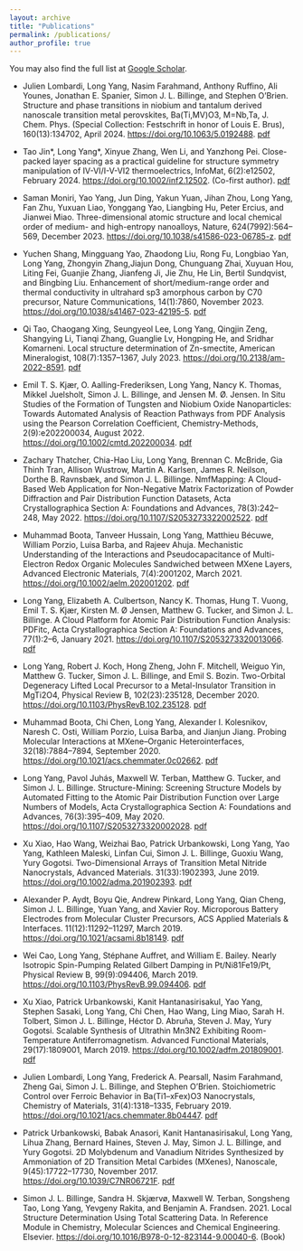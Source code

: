 ```yaml
---
layout: archive
title: "Publications"
permalink: /publications/
author_profile: true
---
```


You may also find the full list at <a href="https://scholar.google.com/citations?user=H2mOKp8AAAAJ" target="_blank">Google Scholar</a>.

-	Julien Lombardi, Long Yang, Nasim Farahmand, Anthony Ruffino, Ali Younes, Jonathan E. Spanier, Simon J. L. Billinge, and Stephen O’Brien. Structure and phase transitions in niobium and tantalum derived nanoscale transition metal perovskites, Ba(Ti,MV)O3, M=Nb,Ta, J. Chem. Phys. (Special Collection: Festschrift in honor of Louis E. Brus), 160(13):134702, April 2024. https://doi.org/10.1063/5.0192488. [pdf](/files/papers/10.1063:5.0192488.pdf)

-	Tao Jin*, Long Yang*, Xinyue Zhang, Wen Li, and Yanzhong Pei. Close-packed layer spacing as a practical guideline for structure symmetry manipulation of IV-VI/I-V-VI2 thermoelectrics, InfoMat, 6(2):e12502, February 2024. https://doi.org/10.1002/inf2.12502. (Co-first author). [pdf](/files/papers/10.1002:inf2.12502.2023.pdf)

-	Saman Moniri, Yao Yang, Jun Ding, Yakun Yuan, Jihan Zhou, Long Yang, Fan Zhu, Yuxuan Liao, Yonggang Yao, Liangbing Hu, Peter Ercius, and Jianwei Miao. Three-dimensional atomic structure and local chemical order of medium- and high-entropy nanoalloys, Nature, 624(7992):564–569, December 2023. https://doi.org/10.1038/s41586-023-06785-z. [pdf](/files/papers/10.1038:s41586-023-06785-z.pdf)

-	Yuchen Shang, Mingguang Yao, Zhaodong Liu, Rong Fu, Longbiao Yan, Long Yang, Zhongyin Zhang,Jiajun Dong, Chunguang Zhai, Xuyuan Hou, Liting Fei, Guanjie Zhang, Jianfeng Ji, Jie Zhu, He Lin, Bertil Sundqvist, and Bingbing Liu. Enhancement of short/medium-range order and thermal conductivity in ultrahard sp3 amorphous carbon by C70 precursor, Nature Communications, 14(1):7860, November 2023. https://doi.org/10.1038/s41467-023-42195-5. [pdf](/files/papers/10.1038:s41467-023-42195-5.pdf)

-	Qi Tao, Chaogang Xing, Seungyeol Lee, Long Yang, Qingjin Zeng, Shangying Li, Tianqi Zhang, Guanglie Lv, Hongping He, and Sridhar Komarneni. Local structure determination of Zn-smectite, American Mineralogist, 108(7):1357–1367, July 2023. https://doi.org/10.2138/am-2022-8591. [pdf](/files/papers/10.2138:am-2022-8591.pdf)

-	Emil T. S. Kjær, O. Aalling-Frederiksen, Long Yang, Nancy K. Thomas, Mikkel Juelsholt, Simon J. L. Billinge, and Jensen M. Ø. Jensen. In Situ Studies of the Formation of Tungsten and Niobium Oxide Nanoparticles: Towards Automated Analysis of Reaction Pathways from PDF Analysis using the Pearson Correlation Coefficient, Chemistry-Methods, 2(9):e202200034, August 2022. https://doi.org/10.1002/cmtd.202200034. [pdf](/files/papers/10.1002:cmtd.202200034.pdf)

-	Zachary Thatcher, Chia-Hao Liu, Long Yang, Brennan C. McBride, Gia Thinh Tran, Allison Wustrow, Martin A. Karlsen, James R. Neilson, Dorthe B. Ravnsbæk, and Simon J. L. Billinge. NmfMapping: A Cloud-Based Web Application for Non-Negative Matrix Factorization of Powder Diffraction and Pair Distribution Function Datasets, Acta Crystallographica Section A: Foundations and Advances, 78(3):242–248, May 2022. https://doi.org/10.1107/S2053273322002522. [pdf](/files/papers/10.1107:S2053273322002522.pdf)

-	Muhammad Boota, Tanveer Hussain, Long Yang, Matthieu Bécuwe, William Porzio, Luisa Barba, and Rajeev Ahuja. Mechanistic Understanding of the Interactions and Pseudocapacitance of Multi-Electron Redox Organic Molecules Sandwiched between MXene Layers, Advanced Electronic Materials, 7(4):2001202, March 2021. https://doi.org/10.1002/aelm.202001202. [pdf](/files/papers/10.1002:aelm.202001202.pdf)

-	Long Yang, Elizabeth A. Culbertson, Nancy K. Thomas, Hung T. Vuong, Emil T. S. Kjær, Kirsten M. Ø Jensen, Matthew G. Tucker, and Simon J. L. Billinge. A Cloud Platform for Atomic Pair Distribution Function Analysis: PDFitc, Acta Crystallographica Section A: Foundations and Advances, 77(1):2–6, January 2021.  https://doi.org/10.1107/S2053273320013066. [pdf](/files/papers/10.1107:S2053273320013066.pdf)

-	Long Yang, Robert J. Koch, Hong Zheng, John F. Mitchell, Weiguo Yin, Matthew G. Tucker, Simon J. L. Billinge, and Emil S. Bozin. Two-Orbital Degeneracy Lifted Local Precursor to a Metal-Insulator Transition in MgTi2O4, Physical Review B, 102(23):235128, December 2020. https://doi.org/10.1103/PhysRevB.102.235128. [pdf](/files/papers/10.1103:PhysRevB.102.235128.pdf)

-	Muhammad Boota, Chi Chen, Long Yang, Alexander I. Kolesnikov, Naresh C. Osti, William Porzio, Luisa Barba, and Jianjun Jiang. Probing Molecular Interactions at MXene–Organic Heterointerfaces, 32(18):7884–7894, September 2020. https://doi.org/10.1021/acs.chemmater.0c02662. [pdf](/files/papers/10.1021:acs.chemmater.0c02662.pdf)

-	Long Yang, Pavol Juhás, Maxwell W. Terban, Matthew G. Tucker, and Simon J. L. Billinge. Structure-Mining: Screening Structure Models by Automated Fitting to the Atomic Pair Distribution Function over Large Numbers of Models, Acta Crystallographica Section A: Foundations and Advances, 76(3):395–409, May 2020. https://doi.org/10.1107/S2053273320002028. [pdf](/files/papers/10.1107:S2053273320002028.pdf)

-	Xu Xiao, Hao Wang, Weizhai Bao, Patrick Urbankowski, Long Yang, Yao Yang, Kathleen Maleski, Linfan Cui, Simon J. L. Billinge, Guoxiu Wang, Yury Gogotsi. Two-Dimensional Arrays of Transition Metal Nitride Nanocrystals, Advanced Materials. 31(33):1902393, June 2019. https://doi.org/10.1002/adma.201902393. [pdf](/files/papers/10.1002:adma.201902393.pdf)

-	Alexander P. Aydt, Boyu Qie, Andrew Pinkard, Long Yang, Qian Cheng, Simon J. L. Billinge, Yuan Yang, and Xavier Roy. Microporous Battery Electrodes from Molecular Cluster Precursors, ACS Applied Materials & Interfaces. 11(12):11292–11297, March 2019. https://doi.org/10.1021/acsami.8b18149. [pdf](/files/papers/10.1021:acsami.8b18149.pdf)

-	Wei Cao, Long Yang, Stéphane Auffret, and William E. Bailey. Nearly Isotropic Spin-Pumping Related Gilbert Damping in Pt/Ni81Fe19/Pt, Physical Review B, 99(9):094406, March 2019. https://doi.org/10.1103/PhysRevB.99.094406. [pdf](/files/papers/10.1103:PhysRevB.99.094406.pdf)

-	Xu Xiao, Patrick Urbankowski, Kanit Hantanasirisakul, Yao Yang, Stephen Sasaki, Long Yang, Chi Chen, Hao Wang, Ling Miao, Sarah H. Tolbert, Simon J. L. Billinge, Héctor D. Abruña, Steven J. May, Yury Gogotsi. Scalable Synthesis of Ultrathin Mn3N2 Exhibiting Room-Temperature Antiferromagnetism. Advanced Functional Materials, 29(17):1809001, March 2019. https://doi.org/10.1002/adfm.201809001. [pdf](/files/papers/10.1002:adfm.201809001.pdf)

-	Julien Lombardi, Long Yang, Frederick A. Pearsall, Nasim Farahmand, Zheng Gai, Simon J. L. Billinge, and Stephen O’Brien. Stoichiometric Control over Ferroic Behavior in Ba(Ti1–xFex)O3 Nanocrystals, Chemistry of Materials, 31(4):1318–1335, February 2019. https://doi.org/10.1021/acs.chemmater.8b04447. [pdf](/files/papers/10.1021:acs.chemmater.8b04447.pdf)

-	Patrick Urbankowski, Babak Anasori, Kanit Hantanasirisakul, Long Yang, Lihua Zhang, Bernard Haines, Steven J. May, Simon J. L. Billinge, and Yury Gogotsi. 2D Molybdenum and Vanadium Nitrides Synthesized by Ammoniation of 2D Transition Metal Carbides (MXenes), Nanoscale, 9(45):17722–17730, November 2017. https://doi.org/10.1039/C7NR06721F. [pdf](/files/papers/10.1039:C7NR06721F.pdf)

-	Simon J. L. Billinge, Sandra H. Skjærvø, Maxwell W. Terban, Songsheng Tao, Long Yang, Yevgeny Rakita, and Benjamin A. Frandsen. 2021. Local Structure Determination Using Total Scattering Data. In Reference Module in Chemistry, Molecular Sciences and Chemical Engineering. Elsevier. https://doi.org/10.1016/B978-0-12-823144-9.00040-6. (Book)



<!-- {% include base_path %}

{% for post in site.publications reversed %}
  {% include archive-single.html %}
{% endfor %} -->


